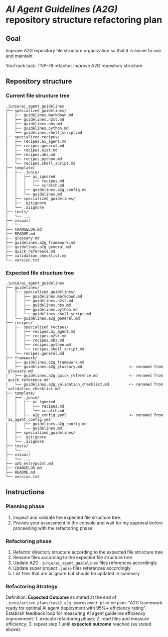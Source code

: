 # _AI Agent Guidelines (A2G)_ repository structure refactoring plan

## Goal
Improve A2G repository file structure organization so that it is easier to use and maintain.

YouTrack task: TNP-78 refactor: Improve A2G repository structure 

## Repository structure

### Current file structure tree

```text
.junie/ai_agent_guidelines
├── specialized_guidelines/
│   ├── guidelines.markdown.md
│   ├── guidelines.n2st.md
│   ├── guidelines.nbs.md
│   ├── guidelines.python.md
│   └── guidelines.shell_script.md
├── specialized_recipes/
│   ├── recipes.ai_agent.md
│   ├── recipes.general.md
│   ├── recipes.n2st.md
│   ├── recipes.nbs.md
│   ├── recipes.python.md
│   └── recipes.shell_script.md
├── template/
│   ├── .junie/
│   │   ├── ai_ignored
│   │   │   ├── recipes.md
│   │   │   └── scratch.md
│   │   ├── guidelines.a2g_config.md
│   │   └── guidelines.md
│   ├── specialized_guidelines/
│   ├── .gitignore
│   └── .aiignore
├── tools/
│   └── ...
├── visual/
│   └── ...
├── CHANGELOG.md
├── README.md
├── glossary.md
├── guidelines.a2g_framework.md
├── guidelines.a2g_general.md
├── quick_reference.md
├── validation_checklist.md
└── version.txt
```


### Expected file structure tree
```text
.junie/ai_agent_guidelines
├── guidelines/
│   ├── specialized_guidelines/
│   │   ├── guidelines.markdown.md
│   │   ├── guidelines.n2st.md
│   │   ├── guidelines.nbs.md
│   │   ├── guidelines.python.md
│   │   └── guidelines.shell_script.md
│   └── guidelines.a2g_general.md
├── recipes/
│   ├── specialized_recipes/
│   │   ├── recipes.ai_agent.md
│   │   ├── recipes.n2st.md
│   │   ├── recipes.nbs.md
│   │   ├── recipes.python.md
│   │   └── recipes.shell_script.md
│   └── recipes.general.md
├── framework/
│   ├── guidelines.a2g_framework.md 
│   ├── guidelines.a2g_glossary.md                     <- renamed from 'glossary.md' 
│   ├── guidelines.a2g_quick_reference.md              <- renamed from 'quick_reference.md' 
│   └── guidelines.a2g_validation_checklist.md         <- renamed from 'validation_checklist.md' 
├── template/
│   ├── .junie/
│   │   ├── ai_ignored
│   │   │   ├── recipes.md
│   │   │   └── scratch.md
│   │   ├── a2g_config.yaml                            <- renamed from 'ai_agent_config.yml'
│   │   ├── guidelines.a2g_config.md
│   │   └── guidelines.md
│   ├── specialized_guidelines/
│   ├── .gitignore
│   └── .aiignore
├── tools/
│   └── ...
├── visual/
│   └── ...
├── a2G_entrypoint.md
├── CHANGELOG.md
├── README.md
└── version.txt
```

## Instructions

### Planning phase
1. Inspect and validate the expected file structure tree. 
2. Provide your assessment in the console and wait for my approval before proceeding with the refactoring phase.

### Refactoring phase
1. Refactor directory structure according to the expected file structure tree
2. Rename files according to the expected file structure tree
3. Update A2G `.junie/ai_agent_guidelines` files references accordingly
4. Update super project `.junie` files references accordingly
5. List files that are ai ignore but should be updated in summary

### Refactoring Strategy
Definition: **Expected Outcome** as stated at the end of `.junie/active_plans/task2_a2g_improvement_plan.md` plan:  "A2G framework ready for optimal AI agent deployment with 95%+ efficiency rating".
Establish feedback loop for measuring AI agent guideline efficiency improvement: 
    1. execute refactoring phase;
    2. read files and measure efficiency;
    3. repeat step 1 until **expected outcome** reached (as stated above). 
